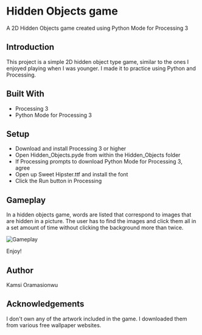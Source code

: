 # Hidden Objects game
A 2D Hidden Objects game created using Python Mode for Processing 3

## Introduction 
This project is a simple 2D hidden object type game, similar to the ones I enjoyed playing when I was younger. I made it to practice using Python and Processing. 

## Built With
* Processing 3
* Python Mode for Processing 3

## Setup
* Download and install Processing 3 or higher
* Open Hidden_Objects.pyde from within the Hidden_Objects folder 
* If Processing prompts to download Python Mode for Processing 3, agree 
* Open up Sweet Hipster.ttf and install the font
* Click the Run button in Processing 

## Gameplay
In a hidden objects game, words are listed that correspond to images that are hidden in a picture. The user has to find the images and click them all in a set amount of time without clicking the background more than twice.

![Gameplay](Hidden_Objects/gameplay/gameplay.gif)

Enjoy!

## Author
Kamsi Oramasionwu

## Acknowledgements
I don't own any of the artwork included in the game. I downloaded them from various free wallpaper websites.

